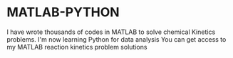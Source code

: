 # MATLAB-PYTHON
I have wrote thousands of codes in MATLAB to solve chemical Kinetics problems. I'm now learning Python for data analysis
You can get access to my MATLAB reaction kinetics problem solutions
